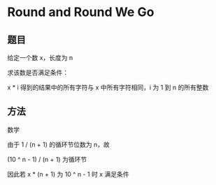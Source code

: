 # Round and Round We Go

## 题目

给定一个数 x，长度为 n

求该数是否满足条件：

x * i 得到的结果中的所有字符与 x 中所有字符相同，i 为 1 到 n 的所有整数


## 方法

数学

由于 1 / (n + 1) 的循环节位数为 n，故

(10 ^ n - 1) / (n + 1) 为循环节

因此若 x * (n + 1) 为 10 ^ n - 1 时 x 满足条件
